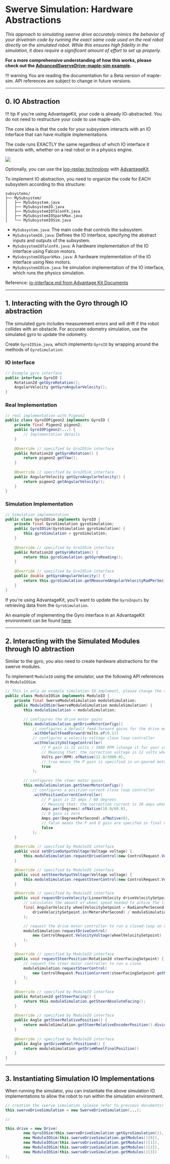 # Swerve Simulation: Hardware Abstractions

*This approach to simulating swerve drive accurately mimics the behavior of your drivetrain code by running the exact same code used on the real robot directly on the simulated robot. While this ensures high fidelity in the simulation, it does require a significant amount of effort to set up properly.*

**For a more comprehensive understanding of how this works, please check out the [AdvancedSwerveDrive-maple-sim example](https://github.com/Shenzhen-Robotics-Alliance/maple-sim/blob/main/templates/AdvantageKit_AdvancedSwerveDriveProject/).**

!!! warning
      You are reading the documentation for a Beta version of maple-sim. API references are subject to change in future versions.

---
## 0. IO Abstraction

!!! tip 
      If you're using AdvantageKit, your code is already IO-abstracted. You do not need to restructure your code to use maple-sim.

The core idea is that the code for your subsystem interacts with an IO interface that can have multiple implementations.

The code runs EXACTLY the same regardless of which IO interface it interacts with, whether on a real robot or in a physics engine.

![](media/hardware%20abstraction.svg)

Optionally, you can use the [log-replay technology](https://github.com/Mechanical-Advantage/AdvantageKit/blob/main/docs/docs/what-is-advantagekit/index.md) with [AdvantageKit](https://github.com/Mechanical-Advantage/AdvantageKit).

To implement IO abstraction, you need to organize the code for EACH subsystem according to this structure:

```
subsystems/
├── MySubsystem/
│   ├── MySubsystem.java
│   ├── MySubsystemIO.java
│   ├── MySubsystemIOTalonFX.java
│   ├── MySubsystemIOSparkMax.java
│   └── MySubsystemIOSim.java
```

- `MySubsystem.java`:  The main code that controls the subsystem.
- `MySubsystemIO.java`: Defines the IO interface, specifying the abstract inputs and outputs of the subsystem.
- `MySubsystemIOTalonFX.java`: A hardware implementation of the IO interface using Falcon motors.
- `MySubsystemIOSparkMax.java`: A hardware implementation of the IO interface using Neo motors.
- `MySubsystemIOSim.java`: he simulation implementation of the IO interface, which runs the physics simulation.

Reference: [io-interface.md from Advantage Kit Documents](https://github.com/Mechanical-Advantage/AdvantageKit/blob/main/docs/docs/recording-inputs/io-interfaces.md)

---
## 1. Interacting with the Gyro through IO abstraction
The simulated gyro includes measurement errors and will drift if the robot collides with an obstacle. For accurate odometry simulation, use the simulated gyro to update the odometry.

Create `GyroIOSim.java`, which implements `GyroIO` by wrapping around the methods of `GyroSimulation`:

### IO interface
```java
// Example gyro interface
public interface GyroIO {
    Rotation2d getGyroRotation();
    AngularVelocity getGyroAngularVelocity();
}
```

### Real Implementation

```java
// real implementation with Pigeon2
public class GyroIOPigeon2 implements GyroIO {
    private final Pigeon2 pigeon2;
    public GyroIOPigeon2(...) {
        // Implementation details
    }
    
    @Override // specified by GroIOSim interface
    public Rotation2d getGyroRotation() {
        return pigeon2.getYaw();
    }
    
    @Override // specified by GroIOSim interface
    public AngularVelocity getGyroAngularVelocity() {
        return pigeon2.getAngularVelocity();
    }
}
```

### Simulation Implementation

```java
// Simulation implementation
public class GyroIOSim implements GyroIO {
    private final GyroSimulation gyroSimulation;
    public GyroIOSim(GyroSimulation gyroSimulation) {
        this.gyroSimulation = gyroSimulation;
    }
    
    @Override // specified by GroIOSim interface
    public Rotation2d getGyroRotation() {
        return this.gyroSimulation.getGyroReading();
    }
    
    @Override // specified by GroIOSim interface
    public double getGyroAngularVelocity() {
        return this.gyroSimulation.getMeasuredAngularVelocityRadPerSec();
    }
}
```

If you're using AdvantageKit, you'll want to update the `GyroInputs` by retrieving data from the `GyroSimulation`.

An example of implementing the Gyro interface in an AdvantageKit environment can be found [here](https://github.com/Shenzhen-Robotics-Alliance/maple-sim/blob/main/templates/AdvantageKit_AdvancedSwerveDriveProject/src/main/java/frc/robot/subsystems/drive/GyroIOSim.java).

---
## 2. Interacting with the Simulated Modules through IO abtraction

Similar to the gyro, you also need to create hardware abstractions for the swerve modules.

To implement `ModuleIO` using the simulator, use the following API references in `ModuleIOSim`:

```java
// This is only an example simulation IO implement, please change the code according to your ModuleIO interface
public class ModuleIOSim implements ModuleIO {
    private final SwerveModuleSimulation moduleSimulation;
    public ModuleIOSim(SwerveModuleSimulation moduleSimulation) {
        this.moduleSimulation = moduleSimulation;

        // configures the drive motor gains
        this.moduleSimulation.getDriveMotorConfigs()
            // configures a default feed-forward gains for the drive motor, with 0.1 volts of friction compensation
            .withDefaultFeedForward(Volts.of(0.1))
            // configures a velocity-voltage close loop controller
            .withVelocityVoltageController(
                // P gain is 12 volts / 3000 RPM (change it for your code)
                // Meaning that: the correction voltage is 12 volts when error is 3000RPM
                Volts.per(RPM).ofNative(12.0/3000.0), 
                // true means the P gain is specified in un-geared motor speed
                true
            );
        
        // configures the steer motor gains
        this.moduleSimulation.getSteerMotorConfigs()
            // configures a position-current close loop controller
            .withPositionCurrentController(
                // P gain is 12 amps / 60 degrees
                // Meaning that: the correction current is 20 amps when the steer position error is 60 degrees
                Amps.per(Degrees).ofNative(10.0/60.0), 
                // D gain is zero
                Amps.per(DegreesPerSecond).ofNative(0),
                // false means the P and D gain are specifed in final mechanism position/velocity
                false
            );
    }
    
    @Override // specified by ModuleIO interface
    public void setDriveOutputVoltage(Voltage voltage) {
        this.moduleSimulation.requestDriveControl(new ControlRequest.VoltageOut(voltage));
    }

    @Override // specified by ModuleIO interface
    public void setSteerOutputVoltage(Voltage voltage) {
        this.moduleSimulation.requestSteerControl(new ControlRequest.VoltageOut(voltage));
    }

    @Override // specified by ModuleIO interface
    public void requestDriveVelocity(LinearVelocity driveVelocitySetpoint) {
        // calculates the amount of wheel speed needed to achive the linear speed
        final AngularVelocity wheelVelocitySetpoint = RadiansPerSecond.of(
            driveVelocitySetpoint.in(MetersPerSecond) / moduleSimulation.WHEEL_RADIUS.in(Meters)
        );

        // request the drive motor controller to run a closed-loop on velocity
        moduleSimulation.requestDriveControl(
            new ControlRequest.VelocityVoltage(wheelVelocitySetpoint)
        );
    }

    @Override // specified by ModuleIO interface
    public void requestSteerPosition(Rotation2d steerFacingSetpoint) {
        // request the steer motor controller to run a close
        moduleSimulation.requestSteerControl(
            new ControlRequest.PositionCurrent(steerFacingSetpoint.getMeasure())
        );
    }
    
    @Override // specified by ModuleIO interface
    public Rotation2d getSteerFacing() {
        return this.moduleSimulation.getSteerAbsoluteFacing();
    }
    
    @Override // specified by ModuleIO interface
    public Angle getSteerRelativePosition() {
        return moduleSimulation.getSteerRelativeEncoderPosition().divide(moduleSimulation.STEER_GEAR_RATIO));
    }
    
    @Override // specified by ModuleIO interface
    public Angle getDriveWheelrPositiond() {
        return moduleSimulation.getDrieWheelFinalPosition()
    }
}
```

---
## 3. Instantiating Simulation IO Implementations

When running the simulator, you can instantiate the above simulation IO implementations to allow the robot to run within the simulation environment.

```java
// creation the swerve simulation (please refer to previous documents)
this.swerveDriveSimulation = new SwerveDriveSimulation(...);

// 

this.drive = new Drive(
        new GyroIOSim(this.swerveDriveSimulation.getGyroSimulation()),
        new ModuleIOSim(this.swerveDriveSimulation.getModules()[0]),
        new ModuleIOSim(this.swerveDriveSimulation.getModules()[1]),
        new ModuleIOSim(this.swerveDriveSimulation.getModules()[2]),
        new ModuleIOSim(this.swerveDriveSimulation.getModules()[3])
);
```


